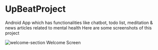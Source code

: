 # UpBeatProject
Android App which has functionalities like chatbot, todo list, meditation &amp; news articles related to mental health
Here are some screenshots of this project

![welcome-section](https://user-images.githubusercontent.com/69068618/153011496-e0046081-8205-4a2c-8e5d-a55462c5130c.jpeg)
Welcome Screen
